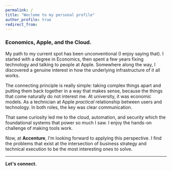 ```yaml
---
permalink: /
title: "Weclome to my personal profile"
author_profile: true
redirect_from: 
---
```


### Economics, Apple, and the Cloud.

My path to my current spot has been unconventional (I enjoy saying that). I started with a degree in Economics, then spent a few years fixing technology and talking to people at Apple. Somewhere along the way, I discovered a genuine interest in how the underlying infrastructure of it all works. 

The connecting principle is really simple: taking complex things apart and putting them back together in a way that makes sense, because the things that come naturally do not interest me. At university, it was economic models. As a technician at Apple _practical_ relationship between users and technology. In both roles, the key was clear communication.

That same curiosity led me to the cloud, automation, and security which the foundational systems that power so much I saw. I enjoy the hands-on challenge of making tools work.

Now, at **Accenture**, I'm looking forward to applying this perspective. I find the problems that exist at the intersection of business strategy and technical execution to be the most interesting ones to solve.

---
**Let's connect.**
